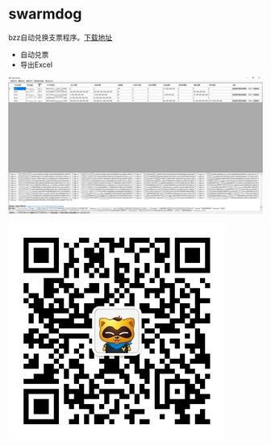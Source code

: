 # swarmdog

bzz自动兑换支票程序。[下载地址](https://github.com/muzexi3000/swarmdog/releases/download/v1.2/SwarmDog.zip)
* 自动兑票
* 导出Excel

![截图](https://github.com/muzexi3000/swarmdog/raw/master/doc/swarmdog.png)

![联系作者](https://github.com/muzexi3000/swarmdog/raw/master/doc/wx.jpg)
